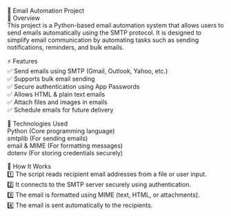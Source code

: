 📧 Email Automation Project<br>
📌 Overview<br>
This project is a Python-based email automation system that allows users to send emails automatically using the SMTP protocol. It is designed to simplify email communication by automating tasks such as sending notifications, reminders, and bulk emails. <br>

⚡ Features <br>
✅ Send emails using SMTP (Gmail, Outlook, Yahoo, etc.) <br>
✅ Supports bulk email sending <br>
✅ Secure authentication using App Passwords <br>
✅ Allows HTML & plain text emails <br>
✅ Attach files and images in emails <br>
✅ Schedule emails for future delivery <br>

🔧 Technologies Used <br>
Python (Core programming language) <br>
smtplib (For sending emails) <br>
email & MIME (For formatting messages) <br>
dotenv (For storing credentials securely) <br>

📜 How It Works <br>
1️⃣ The script reads recipient email addresses from a file or user input. <br>
2️⃣ It connects to the SMTP server securely using authentication. <br>
3️⃣ The email is formatted using MIME (text, HTML, or attachments). <br>
4️⃣ The email is sent automatically to the recipients. <br>
